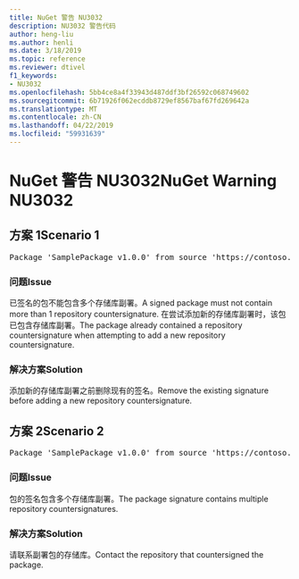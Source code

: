 ```yaml
---
title: NuGet 警告 NU3032
description: NU3032 警告代码
author: heng-liu
ms.author: henli
ms.date: 3/18/2019
ms.topic: reference
ms.reviewer: dtivel
f1_keywords:
- NU3032
ms.openlocfilehash: 5bb4ce8a4f33943d487ddf3bf26592c068749602
ms.sourcegitcommit: 6b71926f062ecddb8729ef8567baf67fd269642a
ms.translationtype: MT
ms.contentlocale: zh-CN
ms.lasthandoff: 04/22/2019
ms.locfileid: "59931639"
---
```

# <a name="nuget-warning-nu3032"></a><span data-ttu-id="8c74a-103">NuGet 警告 NU3032</span><span class="sxs-lookup"><span data-stu-id="8c74a-103">NuGet Warning NU3032</span></span>

## <a name="scenario-1"></a><span data-ttu-id="8c74a-104">方案 1</span><span class="sxs-lookup"><span data-stu-id="8c74a-104">Scenario 1</span></span>

<pre>Package 'SamplePackage v1.0.0' from source 'https://contoso.com/index.json': The package already contains a repository countersignature. Please remove the existing signature before adding a new repository countersignature.</pre>

### <a name="issue"></a><span data-ttu-id="8c74a-105">问题</span><span class="sxs-lookup"><span data-stu-id="8c74a-105">Issue</span></span>

<span data-ttu-id="8c74a-106">已签名的包不能包含多个存储库副署。</span><span class="sxs-lookup"><span data-stu-id="8c74a-106">A signed package must not contain more than 1 repository countersignature.</span></span> <span data-ttu-id="8c74a-107">在尝试添加新的存储库副署时，该包已包含存储库副署。</span><span class="sxs-lookup"><span data-stu-id="8c74a-107">The package already contained a repository countersignature when attempting to add a new repository countersignature.</span></span>


### <a name="solution"></a><span data-ttu-id="8c74a-108">解决方案</span><span class="sxs-lookup"><span data-stu-id="8c74a-108">Solution</span></span>

<span data-ttu-id="8c74a-109">添加新的存储库副署之前删除现有的签名。</span><span class="sxs-lookup"><span data-stu-id="8c74a-109">Remove the existing signature before adding a new repository countersignature.</span></span>



## <a name="scenario-2"></a><span data-ttu-id="8c74a-110">方案 2</span><span class="sxs-lookup"><span data-stu-id="8c74a-110">Scenario 2</span></span>

<pre>Package 'SamplePackage v1.0.0' from source 'https://contoso.com/index.json': The package signature contains multiple repository countersignatures.</pre>

### <a name="issue"></a><span data-ttu-id="8c74a-111">问题</span><span class="sxs-lookup"><span data-stu-id="8c74a-111">Issue</span></span>

<span data-ttu-id="8c74a-112">包的签名包含多个存储库副署。</span><span class="sxs-lookup"><span data-stu-id="8c74a-112">The package signature contains multiple repository countersignatures.</span></span>


### <a name="solution"></a><span data-ttu-id="8c74a-113">解决方案</span><span class="sxs-lookup"><span data-stu-id="8c74a-113">Solution</span></span>

<span data-ttu-id="8c74a-114">请联系副署包的存储库。</span><span class="sxs-lookup"><span data-stu-id="8c74a-114">Contact the repository that countersigned the package.</span></span>